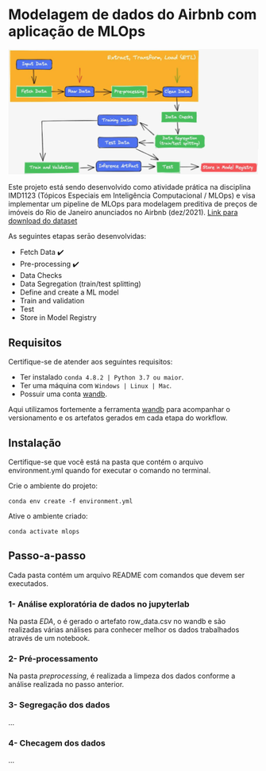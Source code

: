 # Modelagem de dados do Airbnb com aplicação de MLOps

<img src="Images/header.png" alt="mlops pipeline">

Este projeto está sendo desenvolvido como atividade prática na disciplina IMD1123 (Tópicos Especiais em Inteligência Computacional / MLOps) e visa implementar um pipeline de MLOps para modelagem preditiva de preços de imóveis do Rio de Janeiro anunciados no Airbnb (dez/2021). [Link para download do dataset](http://data.insideairbnb.com/brazil/rj/rio-de-janeiro/2021-12-24/data/listings.csv.gz)

As seguintes etapas serāo desenvolvidas:
- Fetch Data :heavy_check_mark:
- Pre-processing :heavy_check_mark:
- Data Checks 
- Data Segregation (train/test splitting) 
- Define and create a ML model
- Train and validation
- Test
- Store in Model Registry

## Requisitos

Certifique-se de atender aos seguintes requisitos:

* Ter instalado `conda 4.8.2 | Python 3.7 ou maior`.
* Ter uma máquina com `Windows | Linux | Mac`.
* Possuir uma conta [wandb](https://wandb.ai/site).

Aqui utilizamos fortemente a ferramenta [wandb](https://wandb.ai/site) para acompanhar o versionamento e os artefatos gerados em cada etapa do workflow.


## Instalação

Certifique-se que você está na pasta que contém o arquivo environment.yml quando for executar o comando no terminal.

Crie o ambiente do projeto:
```
conda env create -f environment.yml
```

Ative o ambiente criado:
```
conda activate mlops
```

## Passo-a-passo

Cada pasta contém um arquivo README com comandos que devem ser executados.

### 1- Análise exploratória de dados no jupyterlab

Na pasta *EDA*, o é gerado o artefato row_data.csv no wandb e são realizadas várias análises para conhecer melhor os dados trabalhados através de um notebook.

### 2- Pré-processamento

Na pasta *preprocessing*, é realizada a limpeza dos dados conforme a análise realizada no passo anterior.

### 3- Segregação dos dados

...

### 4- Checagem dos dados

...
